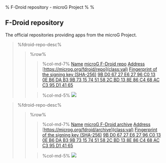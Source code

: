 % F-Droid repository - microG Project
%
%

F-Droid repository
------------------
The official repositories providing apps from the microG Project.


[](id:mainrepo)
> %fdroid-repo-desc%
> > %row%
> > > %col-md-7%
> > > [Name](class:key) [microG F-Droid repo](class:val)
> > > [Address](class:key) [https://microg.org/fdroid/repo](class:val)
> > > [Fingerprint of the signing key (SHA-256)](class:key) [9B D0 67 27 E6 27 96 C0 13 0E B6 DA B3 9B 73 15 74 51 58 2C BD 13 8E 86 C4 68 AC C3 95 D1 41 65](class:val)
> >
> > > %col-md-5%
> > > <img src="https://chart.googleapis.com/chart?cht=qr&amp;chl=https%3A%2F%2Fmicrog.org%2Ffdroid%2Frepo%3Ffingerprint%3D9bd06727e62796c0130eb6dab39b73157451582cbd138e86c468acc395d14165&amp;chs=256x256&amp;choe=UTF-8&amp;chld=L|0">


[](id:archiverepo)
> %fdroid-repo-desc%
> > %row%
> > > %col-md-7%
> > > [Name](class:key) [microG F-Droid archive](class:val)
> > > [Address](class:key) [https://microg.org/fdroid/archive](class:val)
> > > [Fingerprint of the signing key (SHA-256)](class:key) [9B D0 67 27 E6 27 96 C0 13 0E B6 DA B3 9B 73 15 74 51 58 2C BD 13 8E 86 C4 68 AC C3 95 D1 41 65](class:val)
> >
> > > %col-md-5%
> > > <img src="https://chart.googleapis.com/chart?cht=qr&amp;chl=https%3A%2F%2Fmicrog.org%2Ffdroid%2Farchive%3Ffingerprint%3D9bd06727e62796c0130eb6dab39b73157451582cbd138e86c468acc395d14165&amp;chs=256x256&amp;choe=UTF-8&amp;chld=L|0">

<script src="/js/fdroid.js"></script>
<script type="text/javascript">
    fdroid.getRepoInfo("https://microg.org/fdroid/repo", function(repoInfo) {
        $("#mainrepo").parent().next().children(".row").replaceWith(fdroid.createRepoDetails(repoInfo));
    });
    fdroid.getRepoInfo("https://microg.org/fdroid/archive", function(repoInfo) {
        $("#archiverepo").parent().next().children(".row").replaceWith(fdroid.createRepoDetails(repoInfo));
    });
</script>
